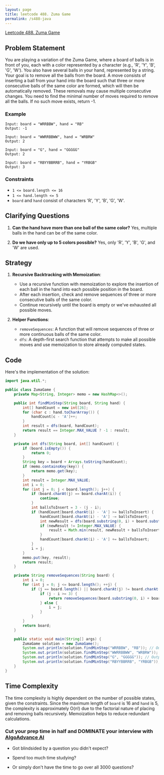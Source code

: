```yaml
---
layout: page
title: leetcode 488. Zuma Game
permalink: /s488-java
---
```

[Leetcode 488. Zuma Game](https://algoadvance.github.io/algoadvance/l488)
## Problem Statement

You are playing a variation of the Zuma Game, where a board of balls is in front of you, each with a color represented by a character (e.g., 'R', 'Y', 'B', 'G', 'W'). You also have several balls in your hand, represented by a string. Your goal is to remove all the balls from the board. A move consists of inserting a ball from your hand into the board such that three or more consecutive balls of the same color are formed, which will then be automatically removed. These removals may cause multiple consecutive changes. You need to find the minimal number of moves required to remove all the balls. If no such move exists, return -1.

### Example

```
Input: board = "WRRBBW", hand = "RB"
Output: -1

Input: board = "WWRRBBWW", hand = "WRBRW"
Output: 2

Input: board = "G", hand = "GGGGG"
Output: 2

Input: board = "RBYYBBRRB", hand = "YRBGB"
Output: 3
```

### Constraints
- `1 <= board.length <= 16`
- `1 <= hand.length <= 5`
- `board` and `hand` consist of characters 'R', 'Y', 'B', 'G', 'W'.

## Clarifying Questions

1. **Can the hand have more than one ball of the same color?**
   Yes, multiple balls in the hand can be of the same color.

2. **Do we have only up to 5 colors possible?**
   Yes, only 'R', 'Y', 'B', 'G', and 'W' are used.

## Strategy

1. **Recursive Backtracking with Memoization**:
   - Use a recursive function with memoization to explore the insertion of each ball in the hand into each possible position in the board.
   - After each insertion, check and remove sequences of three or more consecutive balls of the same color.
   - Continue recursively until the board is empty or we've exhausted all possible moves.

2. **Helper Functions**:
   - `removeSequences`: A function that will remove sequences of three or more continuous balls of the same color.
   - `dfs`: A depth-first search function that attempts to make all possible moves and use memoization to store already computed states.

## Code

Here's the implementation of the solution:

```java
import java.util.*;

public class ZumaGame {
    private Map<String, Integer> memo = new HashMap<>();

    public int findMinStep(String board, String hand) {
        int[] handCount = new int[26];
        for (char c : hand.toCharArray()) {
            handCount[c - 'A']++;
        }
        int result = dfs(board, handCount);
        return result == Integer.MAX_VALUE ? -1 : result;
    }

    private int dfs(String board, int[] handCount) {
        if (board.isEmpty()) {
            return 0;
        }
        String key = board + Arrays.toString(handCount);
        if (memo.containsKey(key)) {
            return memo.get(key);
        }
        int result = Integer.MAX_VALUE;
        int i = 0;
        for (int j = 0; j < board.length(); j++) {
            if (board.charAt(j) == board.charAt(i)) {
                continue;
            }
            int ballsToInsert = 3 - (j - i);
            if (handCount[board.charAt(i) - 'A'] >= ballsToInsert) {
                handCount[board.charAt(i) - 'A'] -= ballsToInsert;
                int newResult = dfs(board.substring(0, i) + board.substring(j), handCount);
                if (newResult != Integer.MAX_VALUE) {
                    result = Math.min(result, newResult + ballsToInsert);
                }
                handCount[board.charAt(i) - 'A'] += ballsToInsert;
            }
            i = j;
        }
        memo.put(key, result);
        return result;
    }

    private String removeSequences(String board) {
        int i = 0;
        for (int j = 0; j <= board.length(); ++j) {
            if (j == board.length() || board.charAt(j) != board.charAt(i)) {
                if (j - i >= 3) {
                    return removeSequences(board.substring(0, i) + board.substring(j));
                } else {
                    i = j;
                }
            }
        }
        return board;
    }

    public static void main(String[] args) {
        ZumaGame solution = new ZumaGame();
        System.out.println(solution.findMinStep("WRRBBW", "RB")); // Output: -1
        System.out.println(solution.findMinStep("WWRRBBWW", "WRBRW")); // Output: 2
        System.out.println(solution.findMinStep("G", "GGGGG")); // Output: 2
        System.out.println(solution.findMinStep("RBYYBBRRB", "YRBGB")); // Output: 3
    }
}
```

## Time Complexity

The time complexity is highly dependent on the number of possible states, given the constraints. Since the maximum length of `board` is 16 and `hand` is 5, the complexity is approximately O(n!) due to the factorial nature of placing and removing balls recursively. Memoization helps to reduce redundant calculations.


### Cut your prep time in half and DOMINATE your interview with [AlgoAdvance AI](https://algoAdvance.com)

- Got blindsided by a question you didn't expect?

- Spend too much time studying?

- Or simply don't have the time to go over all 3000 questions?

